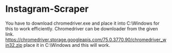 # Instagram-Scraper
You have to download chromedriver.exe and place it into C:\Windows for this to work efficiently.
Chromedriver can be downloader from the given link.
https://chromedriver.storage.googleapis.com/75.0.3770.90/chromedriver_win32.zip
place it in C:\Windows and this will work.
